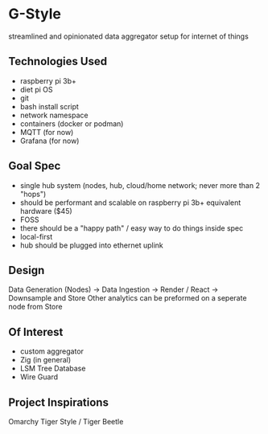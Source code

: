 # G-Style
streamlined and opinionated data aggregator setup for internet of things

## Technologies Used
- raspberry pi 3b+ 
- diet pi OS
- git
- bash install script
- network namespace
- containers (docker or podman)
- MQTT (for now)
- Grafana (for now)

## Goal Spec
- single hub system (nodes, hub, cloud/home network; never more than 2 "hops")
- should be performant and scalable on raspberry pi 3b+ equivalent hardware ($45)
- FOSS
- there should be a "happy path" / easy way to do things inside spec
- local-first
- hub should be plugged into ethernet uplink

## Design
Data Generation (Nodes) -> Data Ingestion -> Render / React -> Downsample and Store
Other analytics can be preformed on a seperate node from Store

## Of Interest
- custom aggregator
- Zig (in general)
- LSM Tree Database
- Wire Guard

## Project Inspirations
Omarchy
Tiger Style / Tiger Beetle

